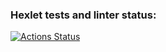 ### Hexlet tests and linter status:
[![Actions Status](https://github.com/BlackInBlack/python-project-lvl1/workflows/hexlet-check/badge.svg)](https://github.com/BlackInBlack/python-project-lvl1/actions)